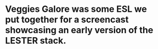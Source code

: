 # Veggies Galore was some ESL we put together for a screencast showcasing an early version of the LESTER stack. 


